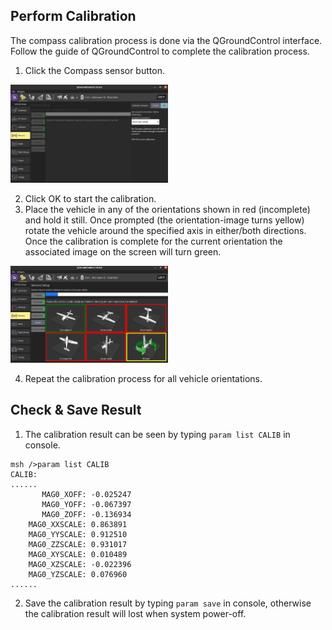 
## Perform Calibration

The compass calibration process is done via the QGroundControl interface. Follow the guide of QGroundControl to complete the calibration process.

1. Click the Compass sensor button.

<img src="figures/mag_calib1.png" width="50%">

2. Click OK to start the calibration.
3. Place the vehicle in any of the orientations shown in red (incomplete) and hold it still. Once prompted (the orientation-image turns yellow) rotate the vehicle around the specified axis in either/both directions. Once the calibration is complete for the current orientation the associated image on the screen will turn green.

<img src="figures/mag_calib2.png" width="50%">

4. Repeat the calibration process for all vehicle orientations.

## Check & Save Result

1. The calibration result can be seen by typing `param list CALIB` in console.

```
msh />param list CALIB
CALIB:
......
       MAG0_XOFF: -0.025247
       MAG0_YOFF: -0.067397
       MAG0_ZOFF: -0.136934
    MAG0_XXSCALE: 0.863891
    MAG0_YYSCALE: 0.912510
    MAG0_ZZSCALE: 0.931017
    MAG0_XYSCALE: 0.010489
    MAG0_XZSCALE: -0.022396
    MAG0_YZSCALE: 0.076960
......
```

2. Save the calibration result by typing `param save` in console, otherwise the calibration result will lost when system power-off.